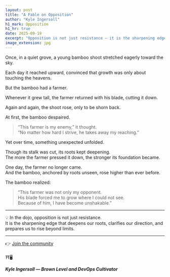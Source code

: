 ```yaml
---
layout: post
title: "A Fable on Opposition"
author: "Kyle Ingersoll"
h1_mark: Opposition
h1_hr: true
date: 2025-09-19
excerpt: "Opposition is not just resistance — it is the sharpening edge that deepens our roots, clarifies our direction, and prepares us to rise beyond limits."
image_extension: jpg
---
```


Once, in a quiet grove, a young bamboo shoot stretched eagerly toward the sky.

Each day it reached upward, convinced that growth was only about touching the heavens.

But the bamboo had a farmer.

Whenever it grew tall, the farmer returned with his blade, cutting it down.

Again and again, the shoot rose, only to be shorn back.

At first, the bamboo despaired.

> “This farmer is my enemy,” it thought.  
> “No matter how hard I strive, he takes away my reaching.”

Yet over time, something unexpected unfolded.

Though its stalk was cut, its roots kept deepening.  
The more the farmer pressed it down, the stronger its foundation became.

One day, the farmer no longer came.  
And the bamboo, anchored by roots unseen, rose higher than ever before.

The bamboo realized:

> “This farmer was not only my opponent.  
> His blade forced me to grow where I could not see.  
> Because of him, I have become unshakable.”

---

💡 In the dojo, opposition is not just resistance.  
It is the sharpening edge that deepens our roots, clarifies our direction, and prepares us to rise beyond limits.

---

👉 [Join the community](https://mindset.dojo.center/)

⛩️🖥️

***Kyle Ingersoll — Brown Level and DevOps Cultivator***

